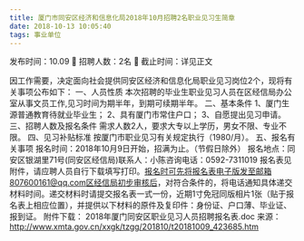 ```yaml
---
title: 厦门市同安区经济和信息化局2018年10月招聘2名职业见习生简章
date: 2018-10-13 10:05:40
tags: 事业单位
---
```

发布时间：10.09   🌟   招聘人数：2名   🌈   截止时间：详见正文
<!-- more -->

因工作需要，决定面向社会提供同安区经济和信息化局职业见习岗位2个，现将有关事项公布如下：
一、人员性质
本次招聘的毕业生职业见习人员在区经信局办公室从事文员工作,见习时间为期半年，到期可续期半年。
二、基本条件
1、厦门生源普通教育待就业毕业生；
2、具有厦门市常住户口；
3、自愿提出见习申请。
三、招聘人数及报名条件
需求人数2人，要求大专以上学历，男女不限、专业不限。
四、见习补贴标准
按厦门市职业见习有关规定执行（1980/月）。
五、报名有关事项
报名时间：2018年10月9日开始，招满为止。（节假日除外）
报名地点：同安区银湖里71号(同安区经信局)联系人：小陈咨询电话：0592-7311019
报名表见附件，请应聘人员自行下载填写打印。报名时可先将报名表电子版发至邮箱807600161@qq.com区经信局初步审核后，对符合条件的，将电话通知具体递交材料时间。递交材料时请提交报名表一式一份，近期1寸免冠同版相片1张（贴于报名表上相应位置），并提供以下材料的原件及复印件：身份证、户口薄、毕业证、报到证。
附件下载：
2018年厦门同安区职业见习人员招聘报名表.doc
来源：
http://www.xmta.gov.cn/xxgk/tzgg/201810/t20181009_423685.htm
 
 